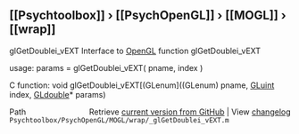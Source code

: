 ## [[Psychtoolbox]] &#8250; [[PsychOpenGL]] &#8250; [[MOGL]] &#8250; [[wrap]]

glGetDoublei\_vEXT  Interface to [OpenGL](OpenGL) function glGetDoublei\_vEXT  
  
usage:  params = glGetDoublei\_vEXT( pname, index )  
  
C function:  void glGetDoublei\_vEXT[(GLenum]((GLenum) pname, [GLuint](GLuint) index, [GLdouble](GLdouble)\* params)  




<div class="code_header" style="text-align:right;">
  <span style="float:left;">Path&nbsp;&nbsp;</span> <span class="counter">Retrieve <a href=
  "https://raw.github.com/Psychtoolbox-3/Psychtoolbox-3/beta/Psychtoolbox/PsychOpenGL/MOGL/wrap/_glGetDoublei_vEXT.m">current version from GitHub</a> | View <a href=
  "https://github.com/Psychtoolbox-3/Psychtoolbox-3/commits/beta/Psychtoolbox/PsychOpenGL/MOGL/wrap/_glGetDoublei_vEXT.m">changelog</a></span>
</div>
<div class="code">
  <code>Psychtoolbox/PsychOpenGL/MOGL/wrap/_glGetDoublei_vEXT.m</code>
</div>

